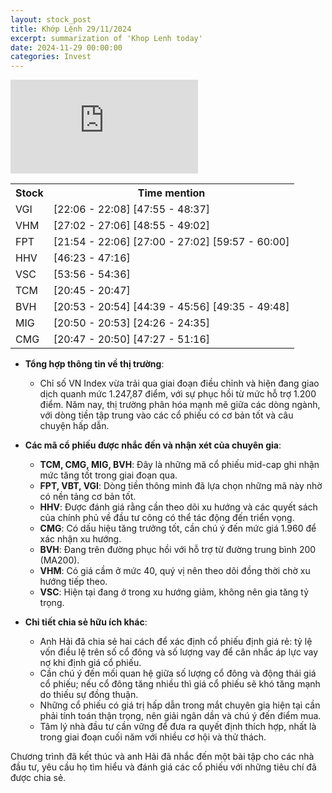 ```yaml
---
layout: stock_post
title: Khớp Lệnh 29/11/2024
excerpt: summarization of 'Khop Lenh today'
date: 2024-11-29 00:00:00
categories: Invest
---
```


<iframe id="player" src="https://www.youtube.com/embed/pEdkdOcPOk8?enablejsapi=1" frameborder="0" allow="accelerometer; autoplay; clipboard-write; encrypted-media; gyroscope; picture-in-picture; web-share" allowfullscreen></iframe>

<table><tr><th>Stock</th><th>Time mention</th></tr><tr><td scope='row'>VGI</td><td><a onclick='go_to(1326.36)'>[22:06 - 22:08] </a><a onclick='go_to(2875.6)'>[47:55 - 48:37] </a></td></tr><tr><td scope='row'>VHM</td><td><a onclick='go_to(1622.6)'>[27:02 - 27:06] </a><a onclick='go_to(2935.92)'>[48:55 - 49:02] </a></td></tr><tr><td scope='row'>FPT</td><td><a onclick='go_to(1314.66)'>[21:54 - 22:06] </a><a onclick='go_to(1620.4)'>[27:00 - 27:02] </a><a onclick='go_to(3597.94)'>[59:57 - 60:00] </a></td></tr><tr><td scope='row'>HHV</td><td><a onclick='go_to(2783.34)'>[46:23 - 47:16] </a></td></tr><tr><td scope='row'>VSC</td><td><a onclick='go_to(3236.06)'>[53:56 - 54:36] </a></td></tr><tr><td scope='row'>TCM</td><td><a onclick='go_to(1245.54)'>[20:45 - 20:47] </a></td></tr><tr><td scope='row'>BVH</td><td><a onclick='go_to(1253.04)'>[20:53 - 20:54] </a><a onclick='go_to(2679.66)'>[44:39 - 45:56] </a><a onclick='go_to(2975.38)'>[49:35 - 49:48] </a></td></tr><tr><td scope='row'>MIG</td><td><a onclick='go_to(1250.92)'>[20:50 - 20:53] </a><a onclick='go_to(1466.64)'>[24:26 - 24:35] </a></td></tr><tr><td scope='row'>CMG</td><td><a onclick='go_to(1247.62)'>[20:47 - 20:50] </a><a onclick='go_to(2847.4)'>[47:27 - 51:16] </a></td></tr></table>

- **Tổng hợp thông tin về thị trường**: 
  - Chỉ số VN Index vừa trải qua giai đoạn điều chỉnh và hiện đang giao dịch quanh mức 1.247,87 điểm, với sự phục hồi từ mức hỗ trợ 1.200 điểm. Năm nay, thị trường phân hóa mạnh mẽ giữa các dòng ngành, với dòng tiền tập trung vào các cổ phiếu có cơ bản tốt và câu chuyện hấp dẫn.

- **Các mã cổ phiếu được nhắc đến và nhận xét của chuyên gia**:
  - **TCM, CMG, MIG, BVH**: Đây là những mã cổ phiếu mid-cap ghi nhận mức tăng tốt trong giai đoạn qua.
  - **FPT, VBT, VGI**: Dòng tiền thông minh đã lựa chọn những mã này nhờ có nền tảng cơ bản tốt.
  - **HHV**: Được đánh giá rằng cần theo dõi xu hướng và các quyết sách của chính phủ về đầu tư công có thể tác động đến triển vọng.
  - **CMG**: Có dấu hiệu tăng trưởng tốt, cần chú ý đến mức giá 1.960 để xác nhận xu hướng.
  - **BVH**: Đang trên đường phục hồi với hỗ trợ từ đường trung bình 200 (MA200).
  - **VHM**: Có giá cầm ở mức 40, quý vị nên theo dõi đồng thời chờ xu hướng tiếp theo.
  - **VSC**: Hiện tại đang ở trong xu hướng giảm, không nên gia tăng tỷ trọng.

- **Chi tiết chia sẻ hữu ích khác**:
  - Anh Hải đã chia sẻ hai cách để xác định cổ phiếu định giá rẻ: tỷ lệ vốn điều lệ trên số cổ đông và số lượng vay để cân nhắc áp lực vay nợ khi định giá cổ phiếu.
  - Cần chú ý đến mối quan hệ giữa số lượng cổ đông và động thái giá cổ phiếu; nếu cổ đông tăng nhiều thì giá cổ phiếu sẽ khó tăng mạnh do thiếu sự đồng thuận.
  - Những cổ phiếu có giá trị hấp dẫn trong mắt chuyên gia hiện tại cần phải tính toán thận trọng, nên giải ngân dần và chú ý đến điểm mua.
  - Tâm lý nhà đầu tư cần vững để đưa ra quyết định thích hợp, nhất là trong giai đoạn cuối năm với nhiều cơ hội và thử thách.
  
Chương trình đã kết thúc và anh Hải đã nhắc đến một bài tập cho các nhà đầu tư, yêu cầu họ tìm hiểu và đánh giá các cổ phiếu với những tiêu chí đã được chia sẻ.